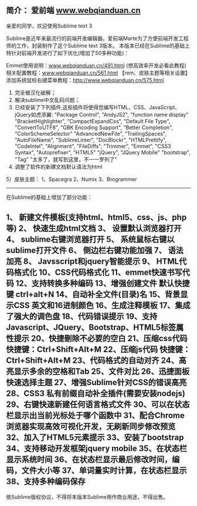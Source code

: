 简介：
爱前端 www.webqianduan.cn
-----------------------------------------------------------
亲爱的同学，欢迎使用Sublime text 3

Sublime是近年来最流行的前端开发编辑器。爱前端Marte为了方便前端开发工程师的工作，封装制作了这个Sublime text 3版本。
本版本已经在Sublime的基础上特针对前端开发进行了如下优化(增加了50多种功能)：

Emmet使用说明：www.webqianduan.cn/491.html (想高效率开发必看此教程)
相关配置教程：www.webqianduan.cn/561.html 【rem、皮肤主题等相关设置】
添加系统鼠标右键菜单教程：http://www.webqianduan.cn/575.html

1) 完全被汉化破解；
2) 解决sublime中文乱码问题；
3) 已经安装了下列插件,这些插件将使得您编写HTML、CSS、JavaScript、jQuery如虎添翼:
    "Package Control",
    "AndyJS2",
    "function name display"
    "BracketHighlighter",
    "CompactExpandCss",
    "Default File Type",
    "ConvertToUTF8",
    "GBK Encoding Support",
    "Better Completion",
    "ColorSchemeSelector"
    "AdvancedNewFile",
    "TrailingSpaces",
    "AutoFileName",
    "SublimeLinter",
    "DocBlockr",
    "HTMLPrettify",
    "CodeIntel",
    "Alignment",
    "FileDiffs",
    "Trimmer",
    "Emmet",
    "CSS3 Syntax",
    "Autoprefixer",
    "HTML5"
    "jQuery",
    "JQuery Mobile"
    "bootstrap",
    "Tag"
    "太多了，就写到这里，不一一罗列了"
4) 调整了软件的新建文档默认语法为html

5）皮肤主题：
1、Spacegra
2、Numix
3、Brogrammer

--------------------------------------------
在Sublime的基础上增加了部分功能：

1、 新建文件模板(支持html、html5、css、js、php等)
2、 快速生成html文档
3、 设置默认浏览器打开
4、 sublime右键浏览器打开
5、 系统鼠标右键以sublime打开文件
6、 侧边栏右键功能加强
7、 语法加亮
8、 Javsscript和jquery智能提示
9、 HTML代码格式化
10、CSS代码格式化
11、emmet快速书写代码
12、支持转换多种编码
13、增强创建文件 默认快捷键 ctrl+alt+N
14、自动补全文件(目录)名
15、背景显示CSS 英文和16进制颜色
16、生成注释模板
17、集成了强大的调色盘
18、代码错误提示
19、支持Javascript、JQuery、Bootstrap、HTML5标签属性提示
20、快捷刪除不必要的空白
21、压缩css代码      快捷键：Ctrl+Shift+Alt+M
22、压缩js代码       快捷键：Ctrl+Shift+Alt+M
23、代码格式的自动对齐
24、高亮显示多余的空格和Tab
25、文件对比
26、迅捷面板快速选择主题
27、增强Sublime针对CSS的错误高亮
28、CSS3 私有前缀自动补全插件(需要安装nodejs)
29、右键快速新建任何语言格式文件
30、可以在状态栏显示出当前光标处于哪个函数中
31、配合Chrome 浏览器实现高效可视化开发，无刷新同步修改预览
32、加入了HTML5元素提示
33、安装了bootstrap
34、支持移动开发框架jquery mobile
35、在状态栏显示系统时间
36、在状态栏显示最后修改时间，编码，文件大小等
37、单词量实时计算，在状态栏显示
38、支持多种编码保存
--------------------------------------------------------------------

依Sublime版权协议，不得将本版本Sublime用作商业用途，不得出售。